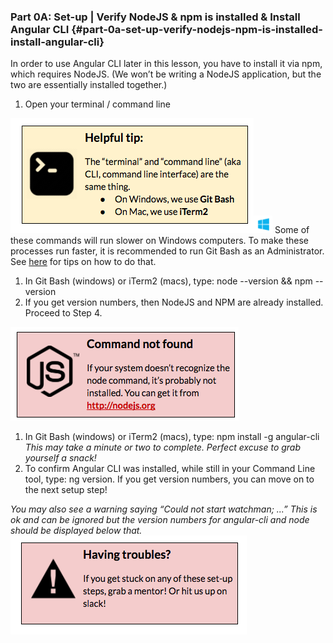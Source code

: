 ### Part 0A: Set-up | Verify NodeJS &amp; npm is installed &amp; Install Angular CLI {#part-0a-set-up-verify-nodejs-npm-is-installed-install-angular-cli}

In order to use Angular CLI later in this lesson, you have to install it via npm, which requires NodeJS. (We won’t be writing a NodeJS application, but the two are essentially installed together.)

1.  Open your terminal / command line

 ![](../images/5.png)![/image/windows-icon.png](/images/windows-icon.png) Some of these commands will run slower on Windows computers. To make these processes run faster, it is recommended to run Git Bash as an Administrator. See [here](http://bit.ly/angular-cli-windows) for tips on how to do that.

1.  In Git Bash (windows) or iTerm2 (macs), type: <span class="cmd">node --version && npm --version</span>
2.  If you get version numbers, then NodeJS and NPM are already installed. Proceed to Step 4.

[![](../images/6.png)](http://nodejs.org )

1.  In Git Bash (windows) or iTerm2 (macs), type: <span class="cmd">npm install -g angular-cli</span> *This may take a minute or two to complete. Perfect excuse to grab yourself a snack!*
2.  To confirm Angular CLI was installed, while still in your Command Line tool, type: <span class="cmd">ng version</span>. If you get version numbers, you can move on to the next setup step!

*You may also see a warning saying “Could not start watchman; ...”  This is ok and can be ignored but the version numbers for angular-cli and node should be displayed below that.*
![](../images/7.png)
